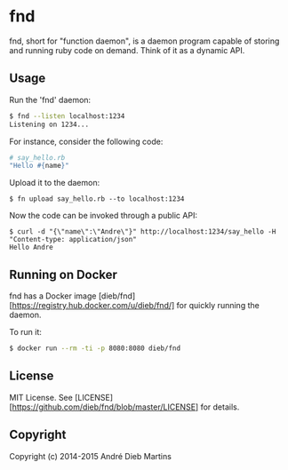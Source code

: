 # fnd

fnd, short for "function daemon", is a daemon program capable of storing
and running ruby code on demand. Think of it as a dynamic API.

## Usage

Run the 'fnd' daemon:

```bash
$ fnd --listen localhost:1234
Listening on 1234...
```

For instance, consider the following code:

```ruby
# say_hello.rb
"Hello #{name}"
```

Upload it to the daemon:

    $ fn upload say_hello.rb --to localhost:1234

Now the code can be invoked through a public API:

    $ curl -d "{\"name\":\"Andre\"}" http://localhost:1234/say_hello -H "Content-type: application/json"
    Hello Andre


## Running on Docker

fnd has a Docker image [dieb/fnd][https://registry.hub.docker.com/u/dieb/fnd/] for quickly
running the daemon.

To run it:

```bash
$ docker run --rm -ti -p 8080:8080 dieb/fnd
```

## License

MIT License. See [LICENSE][https://github.com/dieb/fnd/blob/master/LICENSE] for details.

## Copyright

Copyright (c) 2014-2015 André Dieb Martins
